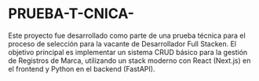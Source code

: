 # PRUEBA-T-CNICA-
Este proyecto fue desarrollado como parte de una prueba técnica para el proceso de selección para la vacante de Desarrollador Full Stacken.  El objetivo principal es implementar un sistema CRUD básico para la gestión de Registros de Marca, utilizando un stack moderno con React (Next.js) en el frontend y Python en el backend (FastAPI).
